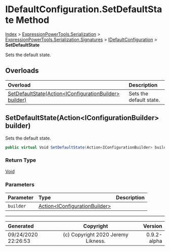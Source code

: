 ﻿# IDefaultConfiguration.SetDefaultState Method

[Index](../index.md) > [ExpressionPowerTools.Serialization](ExpressionPowerTools.Serialization.a.md) > [ExpressionPowerTools.Serialization.Signatures](ExpressionPowerTools.Serialization.Signatures.n.md) > [IDefaultConfiguration](ExpressionPowerTools.Serialization.Signatures.IDefaultConfiguration.i.md) > **SetDefaultState**

Sets the default state.

## Overloads

| Overload | Description |
| :-- | :-- |
| [SetDefaultState(Action&lt;IConfigurationBuilder> builder)](#setdefaultstateactioniconfigurationbuilder-builder) | Sets the default state. |
## SetDefaultState(Action&lt;IConfigurationBuilder> builder)

Sets the default state.

```csharp
public virtual Void SetDefaultState(Action<IConfigurationBuilder> builder)
```

### Return Type

 [Void](https://docs.microsoft.com/dotnet/api/system.void) 

### Parameters

| Parameter | Type | Description |
| :-- | :-- | :-- |
| `builder` | [Action&lt;IConfigurationBuilder>](https://docs.microsoft.com/dotnet/api/system.action-1) |  |



---

| Generated | Copyright | Version |
| :-- | :-: | --: |
| 09/24/2020 22:26:53 | (c) Copyright 2020 Jeremy Likness. | 0.9.2-alpha |
